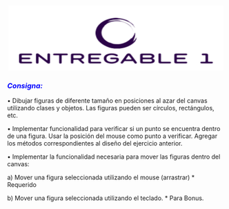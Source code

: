 <p align="center"><img src="https://raw.githubusercontent.com/Faus20/Interfaces---Entregable-1/main/imgs/logo.png" width="500" height="150"/></p>
<h3 align="left"><span style="color:blue"><em>Consigna:</em></span></h3>
<p align="left">• Dibujar figuras de diferente tamaño en posiciones al azar del canvas utilizando
clases y objetos. Las figuras pueden ser círculos, rectángulos, etc.</p>
<p align="left">• Implementar funcionalidad para verificar si un punto se encuentra dentro de una
figura. Usar la posición del mouse como punto a verificar. Agregar los métodos
correspondientes al diseño del ejercicio anterior.</p>
<p align="left">• Implementar la funcionalidad necesaria para mover las figuras dentro del canvas:</p>

 <p align="left"> a) Mover una figura seleccionada utilizando el mouse (arrastrar) * Requerido </p>
<p align="left"> b) Mover una figura seleccionada utilizando el teclado. * Para Bonus.</p>
